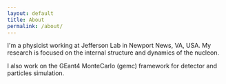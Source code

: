 ```yaml
---
layout: default
title: About
permalink: /about/
---
```


[//]: # (https://www.nikosirmpilatze.com)

I'm a physicist working at Jefferson Lab in Newport News, VA, USA.
My research is focused on the internal structure and dynamics of the nucleon. 

I also work on the GEant4 MonteCarlo (gemc) framework for detector and particles simulation.

